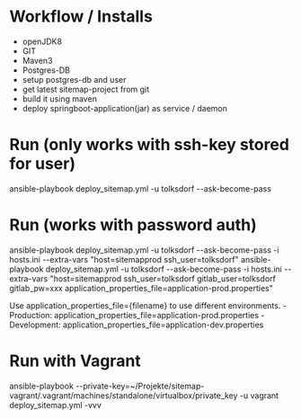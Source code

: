 # Workflow / Installs
 - openJDK8
 - GIT
 - Maven3
 - Postgres-DB
 - setup postgres-db and user
 - get latest sitemap-project from git
 - build it using maven
 - deploy springboot-application(jar) as service / daemon
# Run (only works with ssh-key stored for user)
ansible-playbook deploy_sitemap.yml -u tolksdorf --ask-become-pass
# Run (works with password auth)
ansible-playbook deploy_sitemap.yml -u tolksdorf --ask-become-pass -i hosts.ini --extra-vars "host=sitemapprod ssh_user=tolksdorf"
ansible-playbook deploy_sitemap.yml -u tolksdorf --ask-become-pass -i hosts.ini --extra-vars "host=sitemapprod ssh_user=tolksdorf gitlab_user=tolksdorf gitlab_pw=xxx application_properties_file=application-prod.properties"

Use application_properties_file={filename} to use different environments.
    - Production: application_properties_file=application-prod.properties
    - Development: application_properties_file=application-dev.properties

# Run with Vagrant
ansible-playbook --private-key=~/Projekte/sitemap-vagrant/.vagrant/machines/standalone/virtualbox/private_key -u vagrant deploy_sitemap.yml -vvv